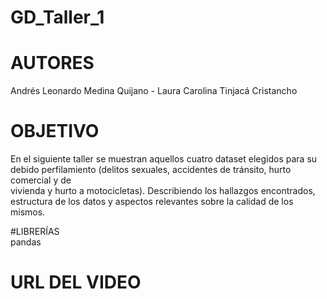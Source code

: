 # GD_Taller_1


# AUTORES  
Andrés Leonardo Medina Quijano - Laura Carolina Tinjacá Cristancho


# OBJETIVO  
En el siguiente taller se muestran aquellos cuatro dataset elegidos para su debido perfilamiento (delitos sexuales, accidentes de tránsito, hurto comercial y de  
vivienda y hurto a motocicletas). Describiendo los hallazgos encontrados, estructura de los datos y aspectos relevantes sobre la calidad de los mismos.


#LIBRERÍAS  
pandas

# URL DEL VIDEO

